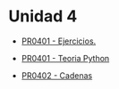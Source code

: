 # Unidad 4

- [PR0401 - Ejercicios. ](./pr0401/pr0401.md)

- [PR0401 - Teoria Python](./ej-teoria-clase/teoria.md)

- [PR0402 - Cadenas](./ej-teoria-clase/pr0402.md)